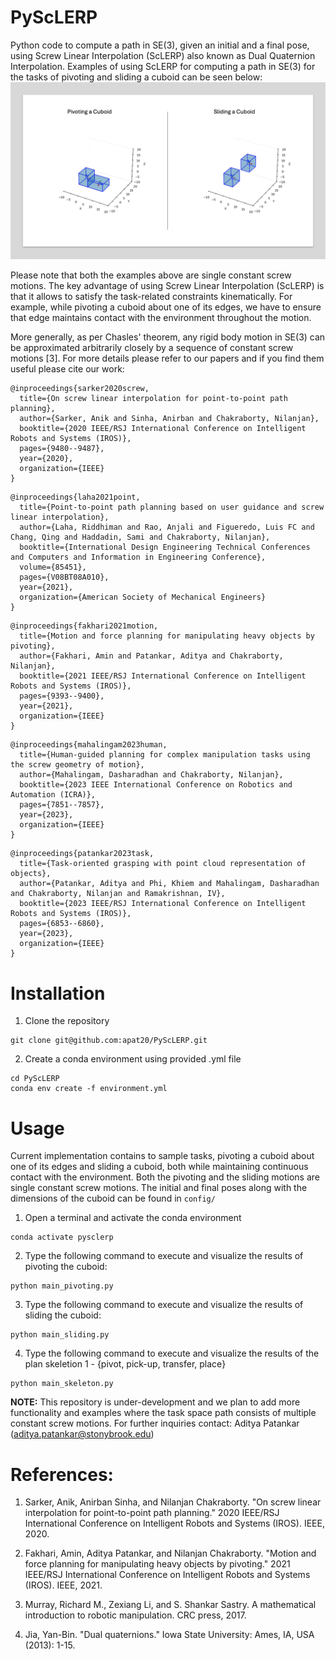 # PyScLERP
Python code to compute a path in SE(3), given an initial and a final pose, using Screw Linear Interpolation (ScLERP) also known as Dual Quaternion Interpolation. Examples of using ScLERP for computing a path in SE(3) for the tasks of pivoting and sliding a cuboid can be seen below:
![](https://github.com/apat20/PyScLERP/blob/main/gifs/PyScLERP_gifs_v1.gif)

Please note that both the examples above are single constant screw motions. The key advantage of using Screw Linear Interpolation (ScLERP) is that it allows to satisfy the task-related constraints kinematically. For example, while pivoting a cuboid about one of its edges, we have to ensure that edge maintains contact with the environment throughout the motion. 

More generally, as per Chasles' theorem, any rigid body motion in SE(3) can be approximated arbitrarily closely by a sequence of constant screw motions [3].
For more details please refer to our papers and if you find them useful please cite our work: 

```
@inproceedings{sarker2020screw,
  title={On screw linear interpolation for point-to-point path planning},
  author={Sarker, Anik and Sinha, Anirban and Chakraborty, Nilanjan},
  booktitle={2020 IEEE/RSJ International Conference on Intelligent Robots and Systems (IROS)},
  pages={9480--9487},
  year={2020},
  organization={IEEE}
}
```

```
@inproceedings{laha2021point,
  title={Point-to-point path planning based on user guidance and screw linear interpolation},
  author={Laha, Riddhiman and Rao, Anjali and Figueredo, Luis FC and Chang, Qing and Haddadin, Sami and Chakraborty, Nilanjan},
  booktitle={International Design Engineering Technical Conferences and Computers and Information in Engineering Conference},
  volume={85451},
  pages={V08BT08A010},
  year={2021},
  organization={American Society of Mechanical Engineers}
}
```

```
@inproceedings{fakhari2021motion,
  title={Motion and force planning for manipulating heavy objects by pivoting},
  author={Fakhari, Amin and Patankar, Aditya and Chakraborty, Nilanjan},
  booktitle={2021 IEEE/RSJ International Conference on Intelligent Robots and Systems (IROS)},
  pages={9393--9400},
  year={2021},
  organization={IEEE}
}
```

```
@inproceedings{mahalingam2023human,
  title={Human-guided planning for complex manipulation tasks using the screw geometry of motion},
  author={Mahalingam, Dasharadhan and Chakraborty, Nilanjan},
  booktitle={2023 IEEE International Conference on Robotics and Automation (ICRA)},
  pages={7851--7857},
  year={2023},
  organization={IEEE}
}
```

```
@inproceedings{patankar2023task,
  title={Task-oriented grasping with point cloud representation of objects},
  author={Patankar, Aditya and Phi, Khiem and Mahalingam, Dasharadhan and Chakraborty, Nilanjan and Ramakrishnan, IV},
  booktitle={2023 IEEE/RSJ International Conference on Intelligent Robots and Systems (IROS)},
  pages={6853--6860},
  year={2023},
  organization={IEEE}
}
```

# Installation 

1. Clone the repository

```
git clone git@github.com:apat20/PyScLERP.git
```

2. Create a conda environment using provided .yml file

```
cd PyScLERP
conda env create -f environment.yml
```

# Usage

Current implementation contains to sample tasks, pivoting a cuboid about one of its edges and sliding a cuboid, both while maintaining continuous contact with the environment. Both the pivoting and the sliding motions are single constant screw motions. The initial and final poses along with the dimensions of the cuboid can be found in ``` config/ ``` 

1. Open a terminal and activate the conda environment

```
conda activate pysclerp
```

2. Type the following command to execute and visualize the results of pivoting the cuboid:
   
``` 
python main_pivoting.py 
```

3. Type the following command to execute and visualize the results of sliding the cuboid:
   
``` 
python main_sliding.py 
```

4. Type the following command to execute and visualize the results of the plan skeletion 1 - {pivot, pick-up, transfer, place}

``` 
python main_skeleton.py 
```

**NOTE:** This repository is under-development and we plan to add more functionality and examples where the task space path consists of multiple constant screw motions. For further inquiries contact:  Aditya Patankar (aditya.patankar@stonybrook.edu)

# References: 

1. Sarker, Anik, Anirban Sinha, and Nilanjan Chakraborty. "On screw linear interpolation for point-to-point path planning." 2020 IEEE/RSJ International Conference on Intelligent Robots and Systems (IROS). IEEE, 2020.

2. Fakhari, Amin, Aditya Patankar, and Nilanjan Chakraborty. "Motion and force planning for manipulating heavy objects by pivoting." 2021 IEEE/RSJ International Conference on Intelligent Robots and Systems (IROS). IEEE, 2021.

3. Murray, Richard M., Zexiang Li, and S. Shankar Sastry. A mathematical introduction to robotic manipulation. CRC press, 2017.

4. Jia, Yan-Bin. "Dual quaternions." Iowa State University: Ames, IA, USA (2013): 1-15.

